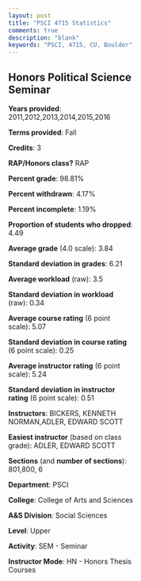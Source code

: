 ```yaml
---
layout: post
title: "PSCI 4715 Statistics"
comments: true
description: "blank"
keywords: "PSCI, 4715, CU, Boulder"
--- 
```

<head>
<script src="https://ajax.googleapis.com/ajax/libs/jquery/2.1.3/jquery.min.js"></script>
<script src="https://dl.dropboxusercontent.com/s/pc42nxpaw1ea4o9/highcharts.js?dl=0"></script>
<!-- <script src="../assets/js/highcharts.js"></script> -->
<style type="text/css">@font-face {
	font-family: "Bebas Neue";
	src: url(https://www.filehosting.org/file/details/544349/BebasNeue%20Regular.otf) format("opentype");
	}
	h1.Bebas { 
		font-family: "Bebas Neue", Verdana, Tahoma;
	}
</style>
</head>
<body>
	<div id="container" style="float: right; width: 45%; height: 88%; margin-left: 2.5%; margin-right: 2.5%;"></div>
	<script language="JavaScript">
		$(document).ready(function() {
		var chart = {type: 'column'};
		var title = {text: 'Grade Distribution'};
		var xAxis = {categories: ['A','B','C','D','F'],crosshair: true};
		var yAxis = {min: 0,title: {text: 'Percentage'}};
		var tooltip = {headerFormat: '<center><b><span style="font-size:20px">{point.key}</span></b></center>',
		               pointFormat: '<td style="padding:0"><b>{point.y:.1f}%</b></td>',
		               footerFormat: '</table>',shared: true,useHTML: true};
		var plotOptions = {column: {pointPadding: 0.0,borderWidth: 0}};  
		var credits = {enabled: false};var series= [{name: 'Percent',data: [91.67,8.33,0.0,0.0,0.0,]}];
		var json = {};
		json.chart = chart;
		json.title = title;
		json.tooltip = tooltip;
		json.xAxis = xAxis;
		json.yAxis = yAxis;  
		json.series = series;
		json.plotOptions = plotOptions;  
		json.credits = credits;
		$('#container').highcharts(json);
	});
	</script>
</body>
			   
## Honors Political Science Seminar

**Years provided**: 2011,2012,2013,2014,2015,2016

**Terms provided**: Fall

**Credits**: 3

**RAP/Honors class?** RAP

**Percent grade**: 98.81%

**Percent withdrawn**: 4.17%

**Percent incomplete**: 1.19%

**Proportion of students who dropped**: 4.49

**Average grade** (4.0 scale): 3.84

**Standard deviation in grades**: 6.21

**Average workload** (raw): 3.5

**Standard deviation in workload** (raw): 0.34

**Average course rating** (6 point scale): 5.07

**Standard deviation in course rating** (6 point scale): 0.25

**Average instructor rating** (6 point scale): 5.24

**Standard deviation in instructor rating** (6 point scale): 0.51

**Instructors**: BICKERS, KENNETH NORMAN,ADLER, EDWARD SCOTT

**Easiest instructor** (based on class grade): ADLER, EDWARD SCOTT

**Sections** (and **number of sections**): 801,800, 6

**Department**: PSCI

**College**: College of Arts and Sciences

**A&S Division**: Social Sciences

**Level**: Upper

**Activity**: SEM - Seminar

**Instructor Mode**: HN - Honors Thesis Courses